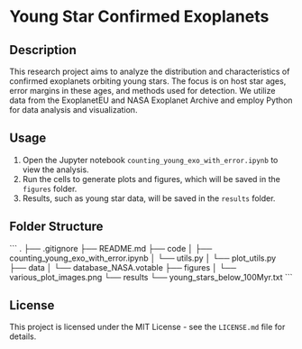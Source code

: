 # Young Star Confirmed Exoplanets

## Description

This research project aims to analyze the distribution and characteristics of confirmed exoplanets orbiting young stars. The focus is on host star ages, error margins in these ages, and methods used for detection. We utilize data from the ExoplanetEU and NASA Exoplanet Archive and employ Python for data analysis and visualization.


## Usage

1. Open the Jupyter notebook `counting_young_exo_with_error.ipynb` to view the analysis.
2. Run the cells to generate plots and figures, which will be saved in the `figures` folder.
3. Results, such as young star data, will be saved in the `results` folder.

## Folder Structure

\```
.
├── .gitignore
├── README.md 
├── code
│   ├── counting_young_exo_with_error.ipynb
│   └── utils.py
│   └── plot_utils.py
├── data
│   └── database_NASA.votable
├── figures
│   └── various_plot_images.png
└── results
    └── young_stars_below_100Myr.txt
\```

## License

This project is licensed under the MIT License - see the `LICENSE.md` file for details.

